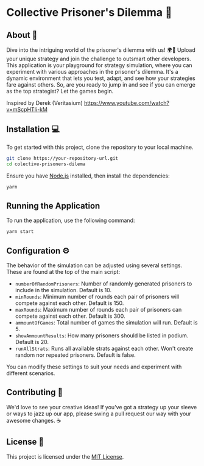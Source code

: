 
# Collective Prisoner's Dilemma 🎲

## About 📖
Dive into the intriguing world of the prisoner's dilemma with us! 🌍🎲 Upload your unique strategy and join the challenge to outsmart other developers. This application is your playground for strategy simulation, where you can experiment with various approaches in the prisoner's dilemma. It's a dynamic environment that lets you test, adapt, and see how your strategies fare against others. So, are you ready to jump in and see if you can emerge as the top strategist? Let the games begin.

Inspired by Derek (Veritasium) https://www.youtube.com/watch?v=mScpHTIi-kM

## Installation 💻

To get started with this project, clone the repository to your local machine.

```bash
git clone https://your-repository-url.git
cd colective-prisoners-dilema
```

Ensure you have [Node.js](https://nodejs.org/) installed, then install the dependencies:

```bash
yarn
```

## Running the Application

To run the application, use the following command:

```bash
yarn start
```

## Configuration ⚙️

The behavior of the simulation can be adjusted using several settings. These are found at the top of the main script:

- `numberOfRandomPrisoners`: Number of randomly generated prisoners to include in the simulation. Default is 10.
- `minRounds`: Minimum number of rounds each pair of prisoners will compete against each other. Default is 150.
- `maxRounds`: Maximum number of rounds each pair of prisoners can compete against each other. Default is 300.
- `ammountOfGames`: Total number of games the simulation will run. Default is 5.
- `showAmmountResults`: How many prisoners should be listed in podium. Default is 20.
- `runAllStrats`: Runs all available strats against each other. Won't create random nor repeated prisoners. Default is false.

You can modify these settings to suit your needs and experiment with different scenarios.

## Contributing 🤝

We'd love to see your creative ideas! If you've got a strategy up your sleeve or ways to jazz up our app, please swing a pull request our way with your awesome changes. ☕

## License 📄

This project is licensed under the [MIT License](LICENSE).
